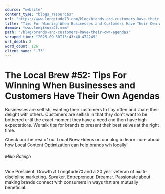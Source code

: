 ```yaml
---
source: "website"
content_type: "blogs_resources"
url: "https://www.longitude73.com/blog/brands-and-customers-have-their-own-agendas"
title: "Tips For Winning When Businesses and Customers Have Their Own Agendas"
domain: "www.longitude73.com"
path: "/blog/brands-and-customers-have-their-own-agendas"
scraped_time: "2025-09-30T13:43:48.472249"
url_depth: 2
word_count: 126
client_name: "-73"
---
```


# The Local Brew #52: Tips For Winning When Businesses and Customers Have Their Own Agendas

Businesses are selfish, wanting their customers to buy often and share their delight with others. Customers are selfish in that they don't want to be bothered until the exact moment they have a need and then have high expectations. We talk tips for brands to present their best selves at the right time.

Check out the rest of our Local Brew videos on our blog to learn more about how Local Content Optimization can help brands win locally!

###### Mike Raleigh

Vice President, Growth at Longitude73 and a 20 year veteran of multi-discipline marketing. Speaker. Entrepreneur. Dreamer. Passionate about making brands connect with consumers in ways that are mutually beneficial.